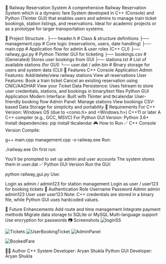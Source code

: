 🚆 Railway Reservation System
A comprehensive Railway Reservation System which is a dymanic fare System developed in C++ (Console) and Python (Tkinter GUI) that enables users and admins to manage train ticket bookings, station listings, and reservations. Ideal for academic projects or as a prototype for larger transportation systems.

📁 Project Structure
.
├── header.h               # Class & structure definitions
├── management.cpp         # Core logic (reservations, users, date handling)
├── main.cpp               # Application flow for admin & user roles (C++ CLI)
├── railway_gui.py         # Python Tkinter GUI for ticketing
├── bookings.csv           # (Generated) Stores user bookings from GUI
├── stations.txt           # List of available stations (for GUI)
└── user.dat / adm.bin     # Binary storage for users and system data (CLI)
🚀 Features
C++ Console Application
Admin Features:
Add/delete/view railway stations
View all reservations
User Features:
Book a train ticket
Cancel an existing reservation using CNIC/AADHAR
View your Ticket
Data Persistence: Uses fstream to store user credentials, stations, and bookings in binary/text files
Python GUI Application
Modern Interface: Built with Tkinter and tkcalendar
User-friendly booking flow
Admin Panel:
Manage stations
View bookings
CSV-based Data Storage for simplicity and portability
🔧 Requirements
For C++ Version:
Windows OS (due to <conio.h> and <Windows.h>)
C++11 or later
A C++ compiler (e.g., GCC, MSVC)
For Python GUI Version:
Python 3.6+
Install dependencies:
pip install tkcalendar
🎮 How to Run
✅ C++ Console Version
Compile:

g++ main.cpp management.cpp -o railway.exe
Run:

./railway.exe
On first run:

You’ll be prompted to set up admin and user accounts
The system stores them in user.dat
✅ Python GUI Version
Run the GUI:

python railway_gui.py
Use:

Login as admin / admin123 for station management
Login as user / user123 for booking tickets
🔐 Authentication
Role	Username	Password
Admin	admin	admin123
User	user	user123
Note: C++ credentials are stored in a binary file, while Python GUI uses hardcoded values.

📌 Future Enhancements
Add route and time management
Integrate payment methods
Migrate data storage to SQLite or MySQL
Multi-language support
Use encryption for passwords
📷 Screenshots
![loginSS](https://github.com/user-attachments/assets/41d4ddd2-54a6-4509-8918-f78a9d55bc20)

![Tickets](https://github.com/user-attachments/assets/a9f649bc-0726-455d-bf5b-bc70b8a8d1df)
![UserBookingTicket](https://github.com/user-attachments/assets/aafc4965-ebba-4cb1-b128-fbebe0969a59)
![AdminPanel](https://github.com/user-attachments/assets/c37ebcf3-e30d-4c69-99f8-96bd6b35ca67)

![BookedFare](https://github.com/user-attachments/assets/3d7734d5-fea4-4089-92cb-5cd616fc5e49)

👨‍💻 Author
  C++ System Developer: Aryan Shukla
Python GUI Developer: Aryan Shukla



